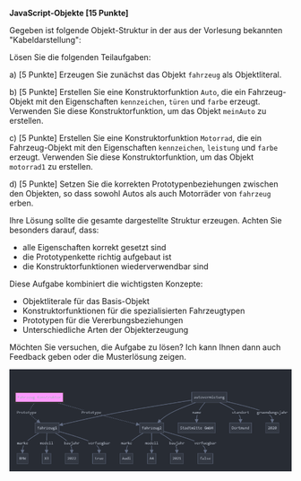 **JavaScript-Objekte [15 Punkte]**

Gegeben ist folgende Objekt-Struktur in der aus der Vorlesung bekannten "Kabeldarstellung":

Lösen Sie die folgenden Teilaufgaben:

a) [5 Punkte] Erzeugen Sie zunächst das Objekt `fahrzeug` als Objektliteral.

b) [5 Punkte] Erstellen Sie eine Konstruktorfunktion `Auto`, die ein Fahrzeug-Objekt mit den Eigenschaften `kennzeichen`, `türen` und `farbe` erzeugt. Verwenden Sie diese Konstruktorfunktion, um das Objekt `meinAuto` zu erstellen.

c) [5 Punkte] Erstellen Sie eine Konstruktorfunktion `Motorrad`, die ein Fahrzeug-Objekt mit den Eigenschaften `kennzeichen`, `leistung` und `farbe` erzeugt. Verwenden Sie diese Konstruktorfunktion, um das Objekt `motorrad1` zu erstellen.

d) [5 Punkte] Setzen Sie die korrekten Prototypenbeziehungen zwischen den Objekten, so dass sowohl Autos als auch Motorräder von `fahrzeug` erben.

Ihre Lösung sollte die gesamte dargestellte Struktur erzeugen. Achten Sie besonders darauf, dass:
- alle Eigenschaften korrekt gesetzt sind
- die Prototypenkette richtig aufgebaut ist
- die Konstruktorfunktionen wiederverwendbar sind

Diese Aufgabe kombiniert die wichtigsten Konzepte:
- Objektliterale für das Basis-Objekt
- Konstruktorfunktionen für die spezialisierten Fahrzeugtypen
- Prototypen für die Vererbungsbeziehungen
- Unterschiedliche Arten der Objekterzeugung

Möchten Sie versuchen, die Aufgabe zu lösen? Ich kann Ihnen dann auch Feedback geben oder die Musterlösung zeigen.


![alt text](image.png)